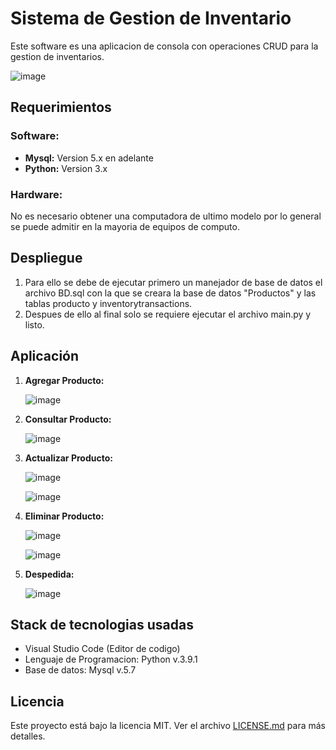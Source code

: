# Sistema de Gestion de Inventario 
Este software es una aplicacion de consola con operaciones CRUD para la gestion de inventarios.

![image](https://github.com/KD-Purple/APP_Gestion_Stock/assets/71620391/f3ba99ab-16a5-438a-b8b8-523962a8ddf2)

## Requerimientos
### Software:
- **Mysql:** Version 5.x en adelante
- **Python:** Version 3.x

### Hardware:
No es necesario obtener una computadora de ultimo modelo por lo general se puede admitir en la mayoria de equipos de computo.

## Despliegue
1. Para ello se debe de ejecutar primero un manejador de base de datos el archivo BD.sql con la que se creara la base de datos "Productos" y 
las tablas producto y inventorytransactions.
2. Despues de ello al final solo se requiere ejecutar el archivo main.py y listo.

## Aplicación
1. **Agregar Producto:**
   
   ![image](https://github.com/KD-Purple/APP_Gestion_Stock/assets/71620391/de9778ab-9c03-4470-92ec-904a7b24f2b4)

2. **Consultar Producto:**
   
   ![image](https://github.com/KD-Purple/APP_Gestion_Stock/assets/71620391/6d3f23cf-43e0-4329-ba6a-71b121dd994a)
   
3. **Actualizar Producto:**
   
   ![image](https://github.com/KD-Purple/APP_Gestion_Stock/assets/71620391/b804c7e8-bcb2-4ad0-9e0c-15a202075c63)
   
   ![image](https://github.com/KD-Purple/APP_Gestion_Stock/assets/71620391/7bd428ab-4d4c-4b6b-86d6-90c723eda700)
   
4. **Eliminar Producto:**
   
   ![image](https://github.com/KD-Purple/APP_Gestion_Stock/assets/71620391/7fdcb4a4-42b9-4f35-8cc1-cc1bfb360ae7)

   ![image](https://github.com/KD-Purple/APP_Gestion_Stock/assets/71620391/2f0a5af3-39da-4b43-8917-e958333b8877)

5. **Despedida:**
    
   ![image](https://github.com/KD-Purple/APP_Gestion_Stock/assets/71620391/8cf65b8b-38c0-40d9-adf1-e759c6b1037b)

## Stack de tecnologias usadas
- Visual Studio Code (Editor de codigo)
- Lenguaje de Programacion: Python v.3.9.1
- Base de datos: Mysql v.5.7

## Licencia

Este proyecto está bajo la licencia MIT. Ver el archivo [LICENSE.md](https://github.com/KD-Purple/APP_Gestion_Stock/blob/main/LICENSE) para más detalles.
